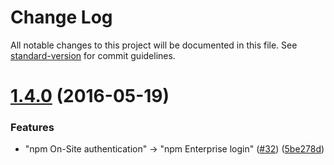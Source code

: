 # Change Log

All notable changes to this project will be documented in this file. See [standard-version](https://github.com/conventional-changelog/standard-version) for commit guidelines.

<a name="1.4.0"></a>
# [1.4.0](https://github.com/npm/npme-auth-github/compare/v1.3.0...v1.4.0) (2016-05-19)


### Features

* "npm On-Site authentication" → "npm Enterprise login" ([#32](https://github.com/npm/npme-auth-github/issues/32)) ([5be278d](https://github.com/npm/npme-auth-github/commit/5be278d))
